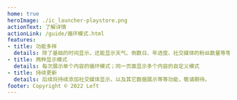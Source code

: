 ```yaml
---
home: true
heroImage: ./ic_launcher-playstore.png
actionText: 了解详情
actionLink: /guide/循环模式.html
features:
- title: 功能多样
  details: 除了基础的时间显示，还能显示天气、倒数日、年进度、社交媒体的粉丝数量等等功能
- title: 两种显示模式
  details: 每次展示单个内容的循环模式；同一页面显示多个内容的自定义模式
- title: 持续更新
  details: 后续将持续添加社交媒体显示，以及其它数据展示等等功能，敬请期待。
footer: Copyright © 2022 Left
---
```

